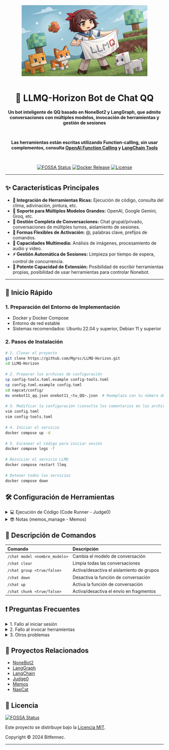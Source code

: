 <div align="center">

<img src="static/LLMQ.webp" width="400" style="margin-bottom: 10px;">

# 🤖 LLMQ-Horizon Bot de Chat QQ

**Un bot inteligente de QQ basado en NoneBot2 y LangGraph, que admite conversaciones con múltiples modelos, invocación de herramientas y gestión de sesiones**

<br>

**Las herramientas están escritas utilizando Function-calling, sin usar complementos, consulta [OpenAI Function Calling](https://platform.openai.com/docs/guides/function-calling) y [LangChain Tools](https://python.langchain.com/docs/how_to/#tools)**

<br>

[![FOSSA Status](https://app.fossa.com/api/projects/git%2Bgithub.com%2FMgrsc%2FLLMQ-Horizon.svg?type=small)](https://app.fossa.com/projects/git%2Bgithub.com%2FMgrsc%2FLLMQ-Horizon?ref=badge_small)
[![Docker Release](https://img.shields.io/docker/pulls/bitfennec/llmq-horizon?color=%230077c8&label=Docker%20Pulls&logo=docker&logoColor=white&style=flat)](https://hub.docker.com/r/bitfennec/llmq-horizon)
[![License](https://img.shields.io/github/license/Mgrsc/LLMQ-Horizon?color=%2300c853&label=MIT%20License&style=flat)](https://github.com/Mgrsc/LLMQ-Horizon/blob/main/LICENSE)

</div>

---

## ✨ Características Principales

-   **🔌 Integración de Herramientas Ricas:** Ejecución de código, consulta del clima, adivinación, pintura, etc.
-   **🤖 Soporte para Múltiples Modelos Grandes:** OpenAI, Google Gemini, Groq, etc.
-   **💬 Gestión Completa de Conversaciones:** Chat grupal/privado, conversaciones de múltiples turnos, aislamiento de sesiones.
-   **🎯 Formas Flexibles de Activación:** @, palabras clave, prefijos de comandos.
-   **🎨 Capacidades Multimedia:** Análisis de imágenes, procesamiento de audio y video.
-   **⚡ Gestión Automática de Sesiones:** Limpieza por tiempo de espera, control de concurrencia.
-   **🦖 Potente Capacidad de Extensión:** Posibilidad de escribir herramientas propias, posibilidad de usar herramientas para controlar Nonebot.

---

## 🚀 Inicio Rápido

### 1. Preparación del Entorno de Implementación

-   Docker y Docker Compose
-   Entorno de red estable
-   Sistemas recomendados: Ubuntu 22.04 y superior, Debian 11 y superior

### 2. Pasos de Instalación

```bash
# 1. Clonar el proyecto
git clone https://github.com/Mgrsc/LLMQ-Horizon.git
cd LLMQ-Horizon

# 2. Preparar los archivos de configuración
cp config-tools.toml.example config-tools.toml
cp config.toml.example config.toml
cd napcat/config/
mv onebot11_qq.json onebot11_<tu_QQ>.json  # Reemplaza con tu número de QQ real

# 3. Modificar la configuración (consulta los comentarios en los archivos de configuración para realizar las modificaciones)
vim config.toml
vim config-tools.toml

# 4. Iniciar el servicio
docker compose up -d

# 5. Escanear el código para iniciar sesión
docker compose logs -f

# Reiniciar el servicio LLMQ
docker compose restart llmq

# Detener todos los servicios
docker compose down
```

## 🛠️ Configuración de Herramientas

<details>
<summary>💻 Ejecución de Código (Code Runner - Judge0)</summary>

[Tutorial oficial de implementación de Judge0](https://github.com/judge0/judge0/blob/master/CHANGELOG.md)

1. **Prepara un entorno Ubuntu 22.04 o superior y Docker, configura cgroup v1:**

    ```bash
    sudo sed -i 's/GRUB_CMDLINE_LINUX=""/GRUB_CMDLINE_LINUX="systemd.unified_cgroup_hierarchy=0"/' /etc/default/grub
    sudo update-grub
    sudo reboot
    ```

2. **Implementa Judge0:**

    ```bash
    wget https://github.com/judge0/judge0/releases/download/v1.13.1/judge0-v1.13.1.zip
    unzip judge0-v1.13.1.zip
    cd judge0-v1.13.1

    # Genera dos contraseñas y configúralas
    openssl rand -hex 32

    # Usa las contraseñas generadas para actualizar las variables REDIS_PASSWORD y POSTGRES_PASSWORD en el archivo judge0.conf.

    # Inicia el servicio
    docker-compose up -d db redis
    sleep 10s
    docker-compose up -d
    sleep 5s
    ```

    Tu instancia de Judge0 CE v1.13.1 ahora está activa y en funcionamiento; accede a http://<tu_dirección_IP_del_servidor>:2358/docs para obtener la documentación.

3. **Configura config-tools.toml:**

    ```toml
    [code_runner]
    judge0_url = "http://tu-servidor:2358"
    judge0_api_key = "tu-api-key"
    ```

</details>

<details>
<summary>😎 Notas (memos_manage - Memos)</summary>

[Tutorial oficial de implementación de Memos](https://www.usememos.com/docs/install/container-install)

1. **Prepara un entorno Ubuntu 22.04 o superior y Docker:**

2. **Escribe el archivo docker-compose.yaml**

    ```yaml
    services:
      memos:
        image: neosmemo/memos:stable
        container_name: memos
        ports:
          - 5230:5230
        volumes:
          - ./memos:/var/opt/memos
        restart: always
    ```

3. **Inicia Memos**

    ```shell
    docker compose up -d
    ```

    Ahora puedes acceder a Memos en http://<tu_dirección_IP_del_servidor>:5230, y obtener los Tokens en la configuración de Memos.

4. **Rellena el archivo de configuración**

    ```toml
    [memos]
    url = "http://tu-servidor:xxx"
    memos_token = "<introduce_los_tokens_obtenidos>"
    default_visibility = "PRIVATE"
    page_size = 10
    user_id = 6
    ```

</details>

## 📝 Descripción de Comandos

| Comando                      | Descripción                             |
| :------------------------ | :-------------------------------------- |
| `/chat model <nombre_modelo>`   | Cambia el modelo de conversación        |
| `/chat clear`             | Limpia todas las conversaciones          |
| `/chat group <true/false>` | Activa/desactiva el aislamiento de grupos |
| `/chat down`              | Desactiva la función de conversación     |
| `/chat up`                | Activa la función de conversación       |
| `/chat chunk <true/false>` | Activa/desactiva el envío en fragmentos  |

## ❗ Preguntas Frecuentes

<details>
<summary>1. Fallo al iniciar sesión</summary>

-   Verifica que la configuración del número de QQ sea correcta.
-   Confirma el formato del archivo de configuración de napcat.
-   Consulta los registros del contenedor napcat para solucionar el problema.

</details>

<details>
<summary>2. Fallo al invocar herramientas</summary>

-   Confirma que el modelo admita la capacidad de invocación de funciones.
-   Verifica la configuración de las claves API relacionadas.
-   Consulta los registros del contenedor LLMQ para localizar el error.
-   En el contenedor docker, añade [LangSmith](https://smith.langchain.com/) para depurar.

    ```yaml
    environment:
      - LANGCHAIN_TRACING_V2=true
      - LANGCHAIN_ENDPOINT="https://api.smith.langchain.com"
      - LANGCHAIN_API_KEY="<tu_clave_api>"
      - LANGCHAIN_PROJECT="<tu_nombre_de_proyecto>"
    ```

</details>

<details>
<summary>3. Otros problemas</summary>

-   Para otros problemas, por favor únete al grupo de QQ para discutir
    ![qrcode](static/qrcode.jpg)

</details>

## 🔗 Proyectos Relacionados

-   [NoneBot2](https://github.com/nonebot/nonebot2)
-   [LangGraph](https://github.com/langchain-ai/langgraph)
-   [LangChain](https://github.com/langchain-ai/langchain)
-   [Judge0](https://github.com/judge0/judge0)
-   [Memos](https://github.com/usememos/memos)
-   [NapCat](https://github.com/NapNeko/NapCatQQ)

## 📄 Licencia

[![FOSSA Status](https://app.fossa.com/api/projects/git%2Bgithub.com%2FMgrsc%2FLLMQ-Horizon.svg?type=large&issueType=license)](https://app.fossa.com/projects/git%2Bgithub.com%2FMgrsc%2FLLMQ-Horizon?ref=badge_large&issueType=license)

Este proyecto se distribuye bajo la [Licencia MIT](https://github.com/Mgrsc/LLMQ-Horizon/blob/main/LICENSE).

Copyright © 2024 Bitfennec.

---